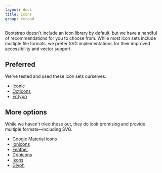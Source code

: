 ```yaml
---
layout: docs
title: Icons
group: extend
---
```


Bootstrap doesn't include an icon library by default, but we have a handful of recommendations for you to choose from. While most icon sets include multiple file formats, we prefer SVG implementations for their improved accessibility and vector support.

## Preferred
We've tested and used these icon sets ourselves.

- [Iconic](https://useiconic.com/open/)
- [Octicons](https://octicons.github.com/)
- [Entypo](http://www.entypo.com/)

## More options
While we haven't tried these out, they do look promising and provide multiple formats—including SVG.

- [Google Material icons](https://material.io/icons/)
- [Ionicons](http://ionicons.com/)
- [Feather](http://colebemis.com/feather/)
- [Dripicons](http://demo.amitjakhu.com/dripicons/)
- [Ikons](http://ikons.piotrkwiatkowski.co.uk/)
- [Glyph](http://glyph.smarticons.co/)
